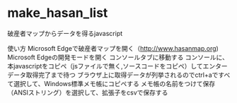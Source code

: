 # make_hasan_list
破産者マップからデータを得るjavascript

使い方
Microsoft Edgeで破産者マップを開く（http://www.hasanmap.org)
Microsoft Edgeの開発モードを開く 
コンソールタブに移動する 
コンソールに、本javascriptをコピペ（jsファイルで無く,ソースコードをコピペ）してエンター 
データ取得完了まで待つ 
ブラウザ上に取得データが列挙されるのでctrl+aですべて選択して、Windows標準メモ帳にコピペする
メモ帳の名前をつけて保存（ANSIストリング）を選択して、拡張子をcsvで保存する
